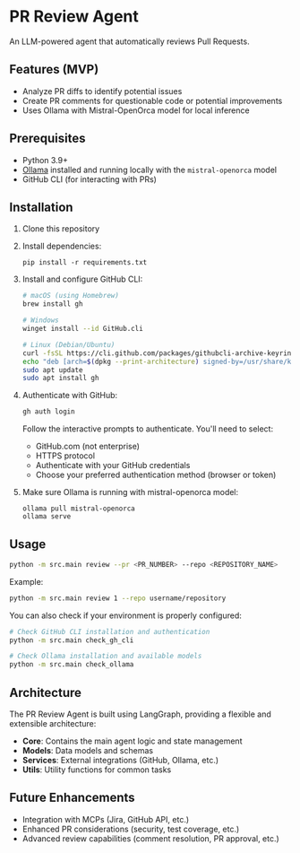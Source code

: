 # PR Review Agent

An LLM-powered agent that automatically reviews Pull Requests.

## Features (MVP)

- Analyze PR diffs to identify potential issues
- Create PR comments for questionable code or potential improvements
- Uses Ollama with Mistral-OpenOrca model for local inference

## Prerequisites

- Python 3.9+
- [Ollama](https://github.com/ollama/ollama) installed and running locally with the `mistral-openorca` model
- GitHub CLI (for interacting with PRs)

## Installation

1. Clone this repository
2. Install dependencies:
   ```
   pip install -r requirements.txt
   ```

3. Install and configure GitHub CLI:
   ```bash
   # macOS (using Homebrew)
   brew install gh

   # Windows
   winget install --id GitHub.cli

   # Linux (Debian/Ubuntu)
   curl -fsSL https://cli.github.com/packages/githubcli-archive-keyring.gpg | sudo dd of=/usr/share/keyrings/githubcli-archive-keyring.gpg
   echo "deb [arch=$(dpkg --print-architecture) signed-by=/usr/share/keyrings/githubcli-archive-keyring.gpg] https://cli.github.com/packages stable main" | sudo tee /etc/apt/sources.list.d/github-cli.list > /dev/null
   sudo apt update
   sudo apt install gh
   ```

4. Authenticate with GitHub:
   ```bash
   gh auth login
   ```
   Follow the interactive prompts to authenticate. You'll need to select:
   - GitHub.com (not enterprise)
   - HTTPS protocol
   - Authenticate with your GitHub credentials
   - Choose your preferred authentication method (browser or token)

5. Make sure Ollama is running with mistral-openorca model:
   ```
   ollama pull mistral-openorca
   ollama serve
   ```

## Usage

```bash
python -m src.main review --pr <PR_NUMBER> --repo <REPOSITORY_NAME>
```

Example:
```bash
python -m src.main review 1 --repo username/repository
```

You can also check if your environment is properly configured:
```bash
# Check GitHub CLI installation and authentication
python -m src.main check_gh_cli

# Check Ollama installation and available models
python -m src.main check_ollama
```

## Architecture

The PR Review Agent is built using LangGraph, providing a flexible and extensible architecture:

- **Core**: Contains the main agent logic and state management
- **Models**: Data models and schemas
- **Services**: External integrations (GitHub, Ollama, etc.)
- **Utils**: Utility functions for common tasks

## Future Enhancements

- Integration with MCPs (Jira, GitHub API, etc.)
- Enhanced PR considerations (security, test coverage, etc.)
- Advanced review capabilities (comment resolution, PR approval, etc.)
